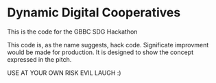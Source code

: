 # Dynamic Digital Cooperatives
This is the code for the GBBC SDG Hackathon

This code is, as the name suggests, hack code.  Significate improvment would be made for production. It is designed to show the concept expressed in the pitch.

USE AT YOUR OWN RISK  EVIL LAUGH :)